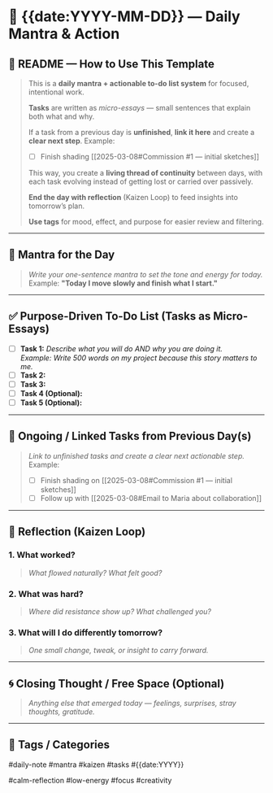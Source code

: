 # 📅 {{date:YYYY-MM-DD}} — Daily Mantra & Action

## 📖 README — How to Use This Template
> This is a **daily mantra + actionable to-do list system** for focused, intentional work.  
> 
> **Tasks** are written as *micro-essays* — small sentences that explain both what and why.  
> 
> If a task from a previous day is **unfinished**, **link it here** and create a **clear next step**. Example:  
> 
> - [ ] Finish shading [[2025-03-08#Commission #1 — initial sketches]]  
> 
> This way, you create a **living thread of continuity** between days, with each task evolving instead of getting lost or carried over passively.  
> 
> **End the day with reflection** (Kaizen Loop) to feed insights into tomorrow’s plan.  
> 
> **Use tags** for mood, effect, and purpose for easier review and filtering.  

---

## 🔮 Mantra for the Day
> *Write your one-sentence mantra to set the tone and energy for today.*  
> Example: **"Today I move slowly and finish what I start."**

---

## ✅ Purpose-Driven To-Do List (Tasks as Micro-Essays)

- [ ] **Task 1:** *Describe what you will do AND why you are doing it.*  
  _Example: Write 500 words on my project because this story matters to me._  
- [ ] **Task 2:**  
- [ ] **Task 3:**  
- [ ] **Task 4 (Optional):**  
- [ ] **Task 5 (Optional):**  

---

## 🔗 Ongoing / Linked Tasks from Previous Day(s)
> *Link to unfinished tasks and create a clear next actionable step.*  
> Example:  
> - [ ] Finish shading on [[2025-03-08#Commission #1 — initial sketches]]  
> - [ ] Follow up with [[2025-03-08#Email to Maria about collaboration]]  

---

## 🌿 Reflection (Kaizen Loop)

### 1. What worked?
> *What flowed naturally? What felt good?*

### 2. What was hard?
> *Where did resistance show up? What challenged you?*

### 3. What will I do differently tomorrow?
> *One small change, tweak, or insight to carry forward.*

---

## 🌀 Closing Thought / Free Space (Optional)
> *Anything else that emerged today — feelings, surprises, stray thoughts, gratitude.*

---

## 🔖 Tags / Categories
#daily-note #mantra #kaizen #tasks #{{date:YYYY}} 
<!-- Add specific tags for mood, focus, music effect, or project -->
#calm-reflection #low-energy #focus #creativity 
